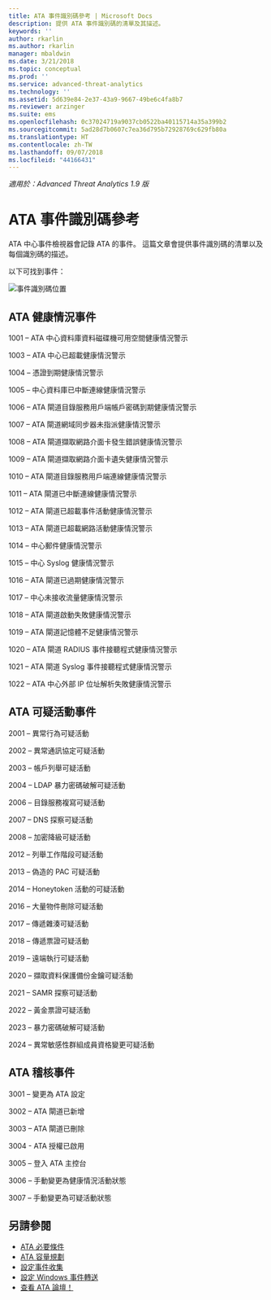 ```yaml
---
title: ATA 事件識別碼參考 | Microsoft Docs
description: 提供 ATA 事件識別碼的清單及其描述。
keywords: ''
author: rkarlin
ms.author: rkarlin
manager: mbaldwin
ms.date: 3/21/2018
ms.topic: conceptual
ms.prod: ''
ms.service: advanced-threat-analytics
ms.technology: ''
ms.assetid: 5d639e84-2e37-43a9-9667-49be6c4fa8b7
ms.reviewer: arzinger
ms.suite: ems
ms.openlocfilehash: 0c37024719a9037cb0522ba40115714a35a399b2
ms.sourcegitcommit: 5ad28d7b0607c7ea36d795b72928769c629fb80a
ms.translationtype: HT
ms.contentlocale: zh-TW
ms.lasthandoff: 09/07/2018
ms.locfileid: "44166431"
---
```

*適用於：Advanced Threat Analytics 1.9 版*


# <a name="ata-event-id-reference"></a>ATA 事件識別碼參考

ATA 中心事件檢視器會記錄 ATA 的事件。 這篇文章會提供事件識別碼的清單以及每個識別碼的描述。

以下可找到事件：

![事件識別碼位置](./media/event-id-location.png)

## <a name="ata-health-events"></a>ATA 健康情況事件

1001 – ATA 中心資料庫資料磁碟機可用空間健康情況警示 

1003 – ATA 中心已超載健康情況警示 

1004 – 憑證到期健康情況警示 

1005 – 中心資料庫已中斷連線健康情況警示 

1006 – ATA 閘道目錄服務用戶端帳戶密碼到期健康情況警示 

1007 – ATA 閘道網域同步器未指派健康情況警示 

1008 – ATA 閘道擷取網路介面卡發生錯誤健康情況警示 

1009 – ATA 閘道擷取網路介面卡遺失健康情況警示 

1010 – ATA 閘道目錄服務用戶端連線健康情況警示 

1011 – ATA 閘道已中斷連線健康情況警示 

1012 – ATA 閘道已超載事件活動健康情況警示 

1013 – ATA 閘道已超載網路活動健康情況警示 

1014 – 中心郵件健康情況警示 

1015 – 中心 Syslog 健康情況警示 

1016 – ATA 閘道已過期健康情況警示 

1017 – 中心未接收流量健康情況警示 

1018 – ATA 閘道啟動失敗健康情況警示 

1019 – ATA 閘道記憶體不足健康情況警示 

1020 – ATA 閘道 RADIUS 事件接聽程式健康情況警示 

1021 – ATA 閘道 Syslog 事件接聽程式健康情況警示 

1022 – ATA 中心外部 IP 位址解析失敗健康情況警示 
 
## <a name="ata-suspicious-activity-events"></a>ATA 可疑活動事件

2001 – 異常行為可疑活動 

2002 – 異常通訊協定可疑活動 

2003 – 帳戶列舉可疑活動 

2004 – LDAP 暴力密碼破解可疑活動 

2006 – 目錄服務複寫可疑活動 

2007 – DNS 探察可疑活動 

2008 – 加密降級可疑活動 

2012 – 列舉工作階段可疑活動 

2013 – 偽造的 PAC 可疑活動 

2014 – Honeytoken 活動的可疑活動 

2016 – 大量物件刪除可疑活動 

2017 – 傳遞雜湊可疑活動 

2018 – 傳遞票證可疑活動 

2019 – 遠端執行可疑活動 

2020 – 擷取資料保護備份金鑰可疑活動 

2021 – SAMR 探察可疑活動 

2022 – 黃金票證可疑活動 

2023 – 暴力密碼破解可疑活動 

2024 – 異常敏感性群組成員資格變更可疑活動  

## <a name="ata-auditing-events"></a>ATA 稽核事件

3001 – 變更為 ATA 設定 

3002 – ATA 閘道已新增

3003 – ATA 閘道已刪除

3004 - ATA 授權已啟用

3005 – 登入 ATA 主控台

3006 – 手動變更為健康情況活動狀態 

3007 – 手動變更為可疑活動狀態 


## <a name="see-also"></a>另請參閱
- [ATA 必要條件](ata-prerequisites.md)
- [ATA 容量規劃](ata-capacity-planning.md)
- [設定事件收集](configure-event-collection.md)
- [設定 Windows 事件轉送](configure-event-collection.md#configuring-windows-event-forwarding)
- [查看 ATA 論壇！](https://social.technet.microsoft.com/Forums/security/home?forum=mata)
